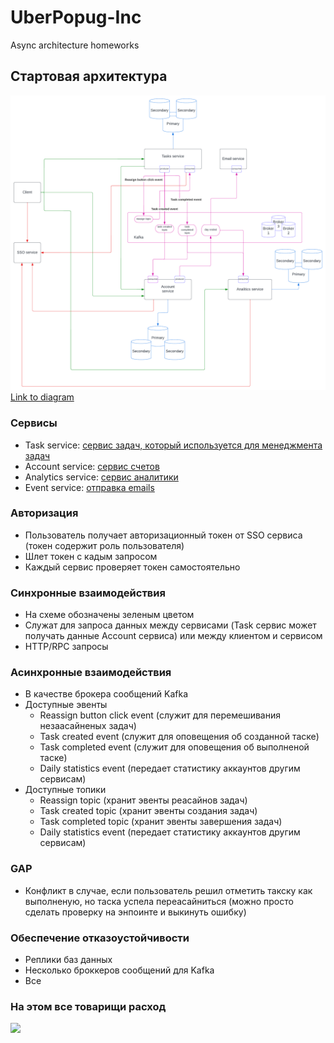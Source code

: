 # UberPopug-Inc
Async architecture homeworks

## Стартовая архитектура

![](initial-architecture/diagram.png)
[Link to diagram](https://lucid.app/lucidchart/268f8c6b-2bed-4e3f-bc30-5b8a3003e7b6/edit?invitationId=inv_c8d8d940-e20b-4aba-8be3-4679be7bc4e9)

### Сервисы

- Task service: [сервис задач, который используется для менеджмента задач](initial-architecture/services/task-service.md)
- Account service: [сервис счетов](initial-architecture/services/account-service.md)
- Analytics service: [сервис аналитики](initial-architecture/services/analitics-service.md)
- Event service: [отправка emails](initial-architecture/services/email-service.md)

### Авторизация

- Пользователь получает авторизационный токен от SSO сервиса (токен содержит роль пользователя)
- Шлет токен с кадым запросом
- Каждый сервис проверяет токен самостоятельно

### Синхронные взаимодействия

- На схеме обозначены зеленым цветом
- Служат для запроса данных между сервисами (Task сервис может получать данные Account сервиса) или между клиентом и сервисом
- HTTP/RPC запросы

### Асинхронные взаимодействия

- В качестве брокера сообщений Kafka
- Доступные эвенты
  - Reassign button click event (служит для перемешивания незаасайненых задач)
  - Task created event (служит для оповещения об созданной таске)
  - Task completed event (служит для оповещения об выполненой таске)
  - Daily statistics event (передает статистику аккаунтов другим сервисам)
- Доступные топики
  - Reassign topic (хранит эвенты реасайнов задач)
  - Task created topic (хранит эвенты создания задач)
  - Task completed topic (хранит эвенты завершения задач)
  - Daily statistics event (передает статистику аккаунтов другим сервисам)

### GAP

- Конфликт в случае, если пользователь решил отметить такску как выполненую, но таска успела переасайниться (можно просто сделать проверку на энпоинте и выкинуть ошибку)

### Обеспечение отказоустойчивости

- Реплики баз данных
- Несколько броккеров сообщений для Kafka
- Все

### На этом все товарищи расход

![](https://media.giphy.com/media/UUhnOExaUB8BkDUaJn/giphy.gif)